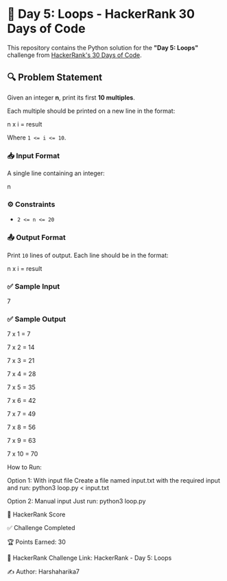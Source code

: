 # 🧮 Day 5: Loops - HackerRank 30 Days of Code

This repository contains the Python solution for the **"Day 5: Loops"** challenge from [HackerRank's 30 Days of Code](https://www.hackerrank.com/domains/tutorials/30-days-of-code).


## 🔍 Problem Statement

Given an integer **n**, print its first **10 multiples**.

Each multiple should be printed on a new line in the format:

n x i = result

Where `1 <= i <= 10`.


### 📥 Input Format

A single line containing an integer:

n


### ⚙️ Constraints

- `2 <= n <= 20`


### 📤 Output Format

Print `10` lines of output. Each line should be in the format:

n x i = result


### ✅ Sample Input

7


### ✅ Sample Output

7 x 1 = 7

7 x 2 = 14

7 x 3 = 21

7 x 4 = 28

7 x 5 = 35

7 x 6 = 42

7 x 7 = 49

7 x 8 = 56

7 x 9 = 63

7 x 10 = 70


How to Run: 

Option 1: With input file Create a file named input.txt with the required input and run: python3 loop.py < input.txt

Option 2: Manual input Just run: python3 loop.py


🏅 HackerRank Score

✅ Challenge Completed

🏆 Points Earned: 30


🔗 HackerRank Challenge Link: HackerRank - Day 5: Loops

✍ Author: Harshaharika7
